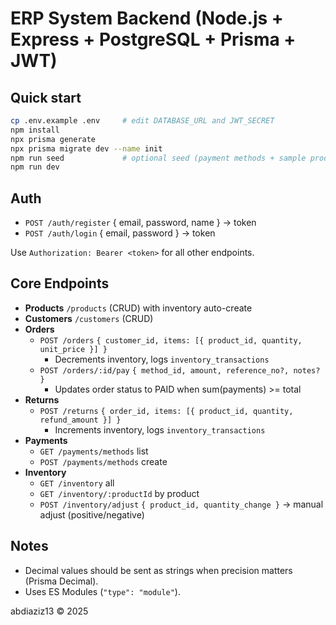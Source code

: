 # ERP System Backend (Node.js + Express + PostgreSQL + Prisma + JWT)

## Quick start
```bash
cp .env.example .env     # edit DATABASE_URL and JWT_SECRET
npm install
npx prisma generate
npx prisma migrate dev --name init
npm run seed             # optional seed (payment methods + sample product)
npm run dev
```

## Auth
- `POST /auth/register` { email, password, name } -> token
- `POST /auth/login` { email, password } -> token

Use `Authorization: Bearer <token>` for all other endpoints.

## Core Endpoints
- **Products** `/products` (CRUD) with inventory auto-create
- **Customers** `/customers` (CRUD)
- **Orders**
  - `POST /orders` `{ customer_id, items: [{ product_id, quantity, unit_price }] }`
    - Decrements inventory, logs `inventory_transactions`
  - `POST /orders/:id/pay` `{ method_id, amount, reference_no?, notes? }`
    - Updates order status to PAID when sum(payments) >= total
- **Returns**
  - `POST /returns` `{ order_id, items: [{ product_id, quantity, refund_amount }] }`
    - Increments inventory, logs `inventory_transactions`
- **Payments**
  - `GET /payments/methods` list
  - `POST /payments/methods` create
- **Inventory**
  - `GET /inventory` all
  - `GET /inventory/:productId` by product
  - `POST /inventory/adjust` `{ product_id, quantity_change }` -> manual adjust (positive/negative)

## Notes
- Decimal values should be sent as strings when precision matters (Prisma Decimal).
- Uses ES Modules (`"type": "module"`).

abdiaziz13 © 2025

